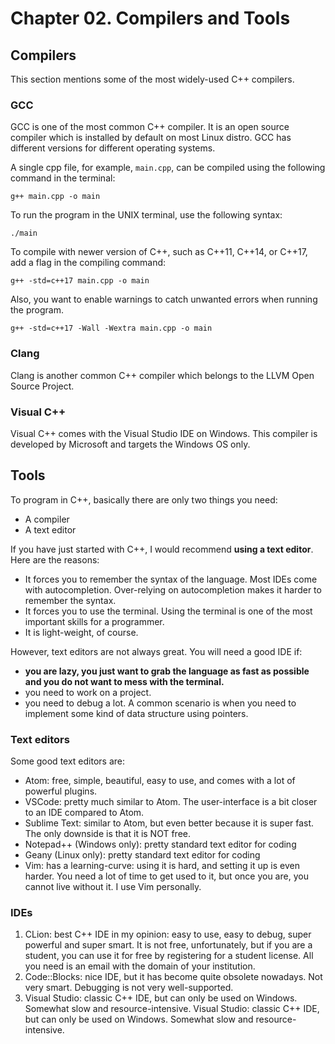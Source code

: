 # Chapter 02. Compilers and Tools

## Compilers

This section mentions some of the most widely-used C++ compilers.

### GCC

GCC is one of the most common C++ compiler. It is an open source compiler which is installed by default on most Linux distro. GCC has different versions for different operating systems.

A single cpp file, for example, `main.cpp`, can be compiled using the following command in the terminal:

```
g++ main.cpp -o main
```

To run the program in the UNIX terminal, use the following syntax:

```
./main
```

To compile with newer version of C++, such as C++11, C++14, or C++17, add a flag in the compiling command:

```
g++ -std=c++17 main.cpp -o main
```

Also, you want to enable warnings to catch unwanted errors when running the program.

```
g++ -std=c++17 -Wall -Wextra main.cpp -o main
```

### Clang

Clang is another common C++ compiler which belongs to the LLVM Open Source Project.

### Visual C++

Visual C++ comes with the Visual Studio IDE on Windows. This compiler is developed by Microsoft and targets the Windows OS only.


## Tools

To program in C++, basically there are only two things you need:
* A compiler
* A text editor

If you have just started with C++, I would recommend **using a text editor**. Here are the reasons:
* It forces you to remember the syntax of the language. Most IDEs come with autocompletion. Over-relying on autocompletion makes it harder to remember the syntax.
* It forces you to use the terminal. Using the terminal is one of the most important skills for a programmer.
* It is light-weight, of course.

However, text editors are not always great. You will need a good IDE if:
* **you are lazy, you just want to grab the language as fast as possible and you do not want to mess with the terminal.**
* you need to work on a project.
* you need to debug a lot. A common scenario is when you need to implement some kind of data structure using pointers.


### Text editors

Some good text editors are:

* Atom: free, simple, beautiful, easy to use, and comes with a lot of powerful plugins.
* VSCode: pretty much similar to Atom. The user-interface is a bit closer to an IDE compared to Atom.
* Sublime Text: similar to Atom, but even better because it is super fast. The only downside is that it is NOT free.
* Notepad++ (Windows only): pretty standard text editor for coding
* Geany (Linux only): pretty standard text editor for coding
* Vim: has a learning-curve: using it is hard, and setting it up is even harder. You need a lot of time to get used to it, but once you are, you cannot live without it. I use Vim personally.


### IDEs

1. CLion: best C++ IDE in my opinion: easy to use, easy to debug, super powerful and super smart. It is not free, unfortunately, but if you are a student, you can use it for free by registering for a student license. All you need is an email with the domain of your institution.
2. Code::Blocks: nice IDE, but it has become quite obsolete nowadays. Not very smart. Debugging is not very well-supported.
3. Visual Studio: classic C++ IDE, but can only be used on Windows. Somewhat slow and resource-intensive. Visual Studio: classic C++ IDE, but can only be used on Windows. Somewhat slow and resource-intensive.
